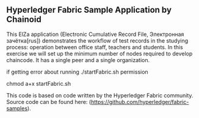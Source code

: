 ## Hyperledger Fabric Sample Application by Chainoid

This ElZa application (Electronic Cumulative Record File, Электронная зачётка[rus])  demonstrates the workflow of test records in the studying process: operation between office staff, teachers and students.
In this exercise we will set up the minimum number of nodes required to develop chaincode. It has a single peer and a single organization.

if getting error about running ./startFabric.sh permission

chmod a+x startFabric.sh

This code is based on code written by the Hyperledger Fabric community. Source code can be found here: (https://github.com/hyperledger/fabric-samples).
